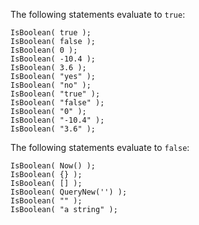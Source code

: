 The following statements evaluate to `true`:

```luceescript
IsBoolean( true );
IsBoolean( false );
IsBoolean( 0 );
IsBoolean( -10.4 );
IsBoolean( 3.6 );
IsBoolean( "yes" );
IsBoolean( "no" );
IsBoolean( "true" );
IsBoolean( "false" );
IsBoolean( "0" );
IsBoolean( "-10.4" );
IsBoolean( "3.6" );
```

The following statements evaluate to `false`:

```luceescript
IsBoolean( Now() );
IsBoolean( {} );
IsBoolean( [] );
IsBoolean( QueryNew('') );
IsBoolean( "" );
IsBoolean( "a string" );
```
